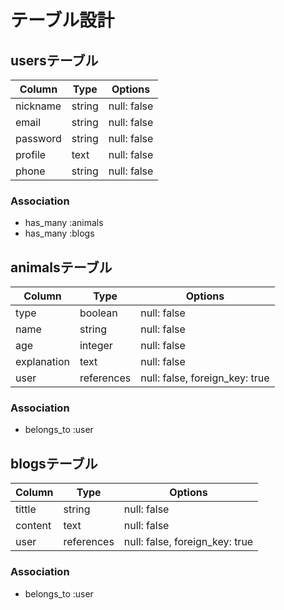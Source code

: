 # テーブル設計

## usersテーブル

| Column   | Type   | Options     |
| -------- | ------ | ----------- |
| nickname | string | null: false |
| email    | string | null: false |
| password | string | null: false |
| profile  | text   | null: false |
| phone    | string | null: false |

### Association
- has_many :animals
- has_many :blogs


## animalsテーブル

| Column      | Type       | Options                        |
| ----------- | ---------- | ------------------------------ |
| type        | boolean    | null: false                    |
| name        | string     | null: false                    |
| age         | integer    | null: false                    |
| explanation | text       | null: false                    |
| user        | references | null: false, foreign_key: true |

### Association
- belongs_to :user


## blogsテーブル

| Column  | Type       | Options                        |
| ------- | ---------- | ------------------------------ |
| tittle  | string     | null: false                    |
| content | text       | null: false                    |
| user    | references | null: false, foreign_key: true |


### Association
- belongs_to :user
